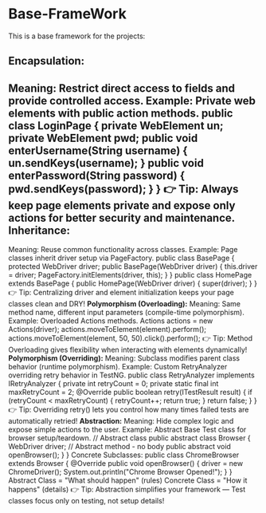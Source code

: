 # Base-FrameWork

This is a base framework for the projects:

**Encapsulation:**
---------------------------------------------------------------------------------------------------------------------------------
Meaning: Restrict direct access to fields and provide controlled access.
Example: Private web elements with public action methods.
public class LoginPage {
 private WebElement un;
 private WebElement pwd;
public void enterUsername(String username) { 
 un.sendKeys(username); }
public void enterPassword(String password) { 
 pwd.sendKeys(password); }
}
👉 Tip: Always keep page elements private and expose only actions for better security and maintenance.
**Inheritance:**
---------------------------------------------------------------------------------------------------------------------------------
Meaning: Reuse common functionality across classes.
Example: Page classes inherit driver setup via PageFactory.
public class BasePage {
 protected WebDriver driver;
public BasePage(WebDriver driver) {
 this.driver = driver;
 PageFactory.initElements(driver, this);
 }
}
public class HomePage extends BasePage {
 public HomePage(WebDriver driver) {
 super(driver);
 }
}
👉 Tip: Centralizing driver and element initialization keeps your page classes clean and DRY!
**Polymorphism (Overloading):**
Meaning: Same method name, different input parameters (compile-time polymorphism).
Example: Overloaded Actions methods.
Actions actions = new Actions(driver);
actions.moveToElement(element).perform();
actions.moveToElement(element, 50, 50).click().perform();
👉 Tip: Method Overloading gives flexibility when interacting with elements dynamically!
**Polymorphism (Overriding):**
Meaning: Subclass modifies parent class behavior (runtime polymorphism).
Example: Custom RetryAnalyzer overriding retry behavior in TestNG.
public class RetryAnalyzer implements IRetryAnalyzer {
 private int retryCount = 0;
 private static final int maxRetryCount = 2;
 @Override
 public boolean retry(ITestResult result) {
 if (retryCount < maxRetryCount) {
 retryCount++;
 return true;
 }
 return false;
 }
}
👉 Tip: Overriding retry() lets you control how many times failed tests are automatically retried!
**Abstraction:**
Meaning: Hide complex logic and expose simple actions to the user.
Example: Abstract Base Test class for browser setup/teardown.
// Abstract class
public abstract class Browser {
 WebDriver driver;
 // Abstract method - no body
 public abstract void openBrowser();
 }
}
 Concrete Subclasses:
public class ChromeBrowser extends Browser {
 @Override
 public void openBrowser() {
 driver = new ChromeDriver();
 System.out.println("Chrome Browser Opened!");
 }
}
Abstract Class = "What should happen" (rules)
Concrete Class = "How it happens" (details)
👉 Tip: Abstraction simplifies your framework — Test classes focus only on testing, not setup details!
